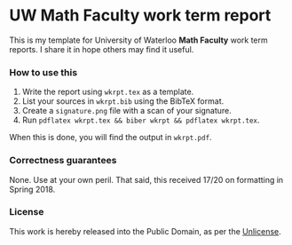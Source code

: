 # UW Math Faculty work term report

This is my template for University of Waterloo **Math Faculty** work term reports.
I share it in hope others may find it useful.

### How to use this

1. Write the report using `wkrpt.tex` as a template.
2. List your sources in `wkrpt.bib` using the BibTeX format.
3. Create a `signature.png` file with a scan of your signature.
4. Run `pdflatex wkrpt.tex && biber wkrpt && pdflatex wkrpt.tex`.

When this is done, you will find the output in `wkrpt.pdf`.

### Correctness guarantees

None. Use at your own peril. That said, this received 17/20 on formatting in Spring 2018.

### License

This work is hereby released into the Public Domain, as per the [Unlicense](LICENSE).
